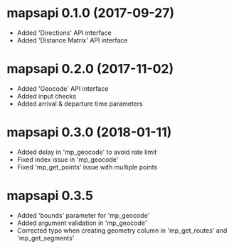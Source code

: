 # mapsapi 0.1.0 (2017-09-27)

* Added 'Directions' API interface
* Added 'Distance Matrix' API interface

# mapsapi 0.2.0 (2017-11-02)

* Added 'Geocode' API interface
* Added input checks
* Added arrival & departure time parameters

# mapsapi 0.3.0 (2018-01-11)

* Added delay in 'mp_geocode' to avoid rate limit
* Fixed index issue in 'mp_geocode'
* Fixed 'mp_get_points' issue with multiple points

# mapsapi 0.3.5

* Added 'bounds' parameter for 'mp_geocode'
* Added argument validation in 'mp_geocode'
* Corrected typo when creating geometry column in 'mp_get_routes' and 'mp_get_segments'
